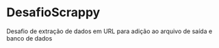 # DesafioScrappy
Desafio de extração de dados em URL para adição ao arquivo de saída e banco de dados
